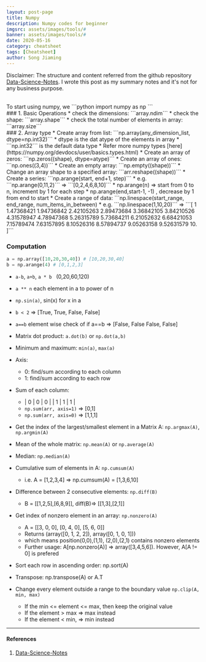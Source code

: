 ```yaml
---
layout: post-page
title: Numpy
description: Numpy codes for beginner
imgsrc: assets/images/tools/#
banner: assets/images/tools/#
date: 2020-05-16
category: cheatsheet
tags: [Cheatsheet]
author: Song Jiaming
---
```

Disclaimer: The structure and content referred from the github repository [Data-Science-Notes](https://github.com/sjiaming/Data-Science-Notes). I wrote this post as my summary notes and it's not for any business purpose.


<br>
To start using numpy, we 
```python
import numpy as np
```

<br>
### 1. Basic Operations
* check the dimensions: ```array.ndim```
* check the shape: ```array.shape```
* check the total number of elements in array: ```array.size```

<br>
### 2. Array type
* Create array from list: ```np.array(any_dimension_list, dtype=np.int32)```
    * dtype is the dat atype of the elements in array
    * ```np.int32``` is the default data type
    * Refer more numpy types [here](https://numpy.org/devdocs/user/basics.types.html)
* Create an array of zeros: ```np.zeros((shape), dtype=atype)```
* Create an array of ones: ```np.ones((3,4))```
* Create an empty array: ```np.empty((shape))```
* Change an array shape to a specified array: ```arr.reshape((shape))```
* Create a series: ```np.arange(start, end+1, step)```
    * e.g. ```np.arange(0,11,2)``` => ```[0,2,4,6,8,10]```
    * np.arange(n) => start from 0 to n, increment by 1 for each step
    * np.arange(end,start-1, -1) , decrease by 1 from end to start
* Create a range of data: ```np.linespace(start_range, end_range, num_items_in_between)
    * e.g. ```np.linespace(1,10,20)``` => ```[ 1  1.47368421  1.94736842  2.42105263  2.89473684  3.36842105
  3.84210526  4.31578947  4.78947368  5.26315789  5.73684211  6.21052632
  6.68421053  7.15789474  7.63157895  8.10526316  8.57894737  9.05263158
  9.52631579 10.        ]```

### Computation 
```python
a = np.array([10,20,30,40]) # [10,20,30,40]
b = np.arange(4) # [0,1,2,3]
```
* ```a-b```, ```a+b```, ```a * b ``` (0,20,60,120)
* ``` a ** n ``` each element in a to power of n
* ```np.sin(a)```, sin(x) for x in a
* ``` b < 2 ``` => [True, True, False, False]
* ``` a==b ``` element wise check of if a==b => [False, False False, False]

* Matrix dot product: ```a.dot(b)``` or ```np.dot(a,b)```
* Minimum and maximum: ```min(a)```, ```max(a)```
* Axis: 
    * 0: find/sum according to each column
    * 1: find/sum according to each row
* Sum of each column: 
    * | 0 | 0 | 0 |
        | 1 | 1 | 1 | 
    * ```np.sum(arr, axis=1)``` => [0,1]
    * ```np.sum(arr, axis=0)``` => [1,1,1]
* Get the index of the largest/smallest element in a Matrix A: ```np.argmax(A)```, ```np.argmin(A)```
* Mean of the whole matrix: ```np.mean(A)``` or ```np.average(A)```
* Median: ```np.median(A)```
* Cumulative sum of elements in A: ```np.cumsum(A)```
    * i.e. A = [1,2,3,4] => np.cumsum(A) = [1,3,6,10]
* Difference between 2 consecutive elements: ```np.diff(B)```
    * B = [[1,2,5],[6,8,9]], diff(B)=> [[1,3],[2,1]]
* Get index of nonzero element in an array: ```np.nonzero(A)```
    * A = [[3, 0, 0], [0, 4, 0], [5, 6, 0]]
    * Returns (array([0, 1, 2, 2]), array([0, 1, 0, 1]))
    * which means position(0,0),(1,1), (2,0),(2,1) contains nonzero elements
    * Further usage: A[np.nonzero(A)] => array([3,4,5,6]). However, A[A != 0] is prefered
* Sort each row in ascending order: np.sort(A)
* Transpose: np.transpose(A) or A.T
* Change every element outside a range to the boundary value ```np.clip(A, min, max)```
    * If the min <= element <= max, then keep the original value
    * If the element > max => max instead
    * If the element < min, => min instead


----
#### References
1. [Data-Science-Notes](https://github.com/sjiaming/Data-Science-Notes)